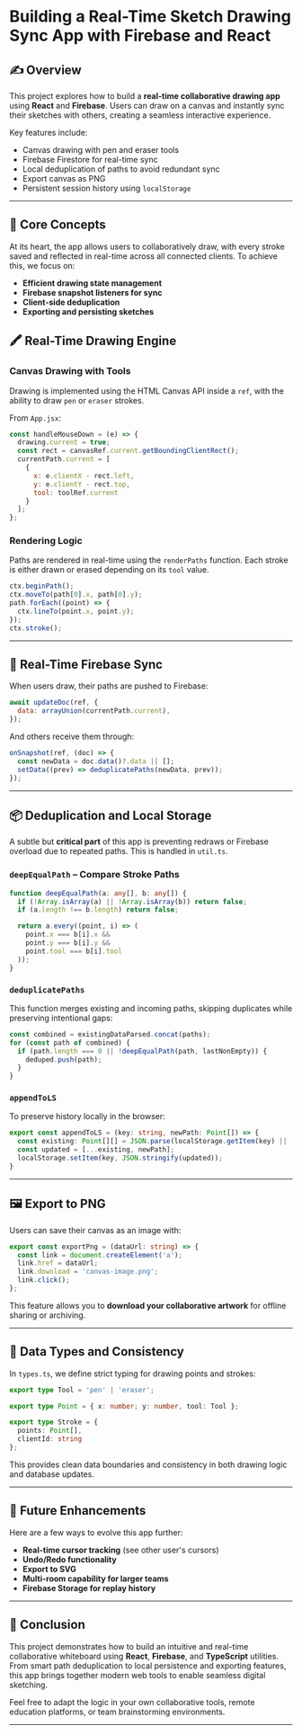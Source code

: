 # Building a Real-Time Sketch Drawing Sync App with Firebase and React

## ✍️ Overview

This project explores how to build a **real-time collaborative drawing app** using **React** and **Firebase**. Users can draw on a canvas and instantly sync their sketches with others, creating a seamless interactive experience.

Key features include:

* Canvas drawing with pen and eraser tools
* Firebase Firestore for real-time sync
* Local deduplication of paths to avoid redundant sync
* Export canvas as PNG
* Persistent session history using `localStorage`

---

## 🧠 Core Concepts

At its heart, the app allows users to collaboratively draw, with every stroke saved and reflected in real-time across all connected clients. To achieve this, we focus on:

* **Efficient drawing state management**
* **Firebase snapshot listeners for sync**
* **Client-side deduplication**
* **Exporting and persisting sketches**


## 🖍️ Real-Time Drawing Engine

### Canvas Drawing with Tools

Drawing is implemented using the HTML Canvas API inside a `ref`, with the ability to draw `pen` or `eraser` strokes.

From `App.jsx`:

```jsx
const handleMouseDown = (e) => {
  drawing.current = true;
  const rect = canvasRef.current.getBoundingClientRect();
  currentPath.current = [
    {
      x: e.clientX - rect.left,
      y: e.clientY - rect.top,
      tool: toolRef.current
    }
  ];
};
```

### Rendering Logic

Paths are rendered in real-time using the `renderPaths` function. Each stroke is either drawn or erased depending on its `tool` value.

```jsx
ctx.beginPath();
ctx.moveTo(path[0].x, path[0].y);
path.forEach((point) => {
  ctx.lineTo(point.x, point.y);
});
ctx.stroke();
```

---

## 🔁 Real-Time Firebase Sync

When users draw, their paths are pushed to Firebase:

```js
await updateDoc(ref, {
  data: arrayUnion(currentPath.current),
});
```

And others receive them through:

```js
onSnapshot(ref, (doc) => {
  const newData = doc.data()?.data || [];
  setData((prev) => deduplicatePaths(newData, prev));
});
```

---

## 📦 Deduplication and Local Storage

A subtle but **critical part** of this app is preventing redraws or Firebase overload due to repeated paths. This is handled in `util.ts`.

### `deepEqualPath` – Compare Stroke Paths

```ts
function deepEqualPath(a: any[], b: any[]) {
  if (!Array.isArray(a) || !Array.isArray(b)) return false;
  if (a.length !== b.length) return false;

  return a.every((point, i) => (
    point.x === b[i].x &&
    point.y === b[i].y &&
    point.tool === b[i].tool
  ));
}
```

### `deduplicatePaths`

This function merges existing and incoming paths, skipping duplicates while preserving intentional gaps:

```ts
const combined = existingDataParsed.concat(paths);
for (const path of combined) {
  if (path.length === 0 || !deepEqualPath(path, lastNonEmpty)) {
    deduped.push(path);
  }
}
```

### `appendToLS`

To preserve history locally in the browser:

```ts
export const appendToLS = (key: string, newPath: Point[]) => {
  const existing: Point[][] = JSON.parse(localStorage.getItem(key) || '[]');
  const updated = [...existing, newPath];
  localStorage.setItem(key, JSON.stringify(updated));
}
```

---

## 🖼️ Export to PNG

Users can save their canvas as an image with:

```ts
export const exportPng = (dataUrl: string) => {
  const link = document.createElement('a');
  link.href = dataUrl;
  link.download = 'canvas-image.png';
  link.click();
};
```

This feature allows you to **download your collaborative artwork** for offline sharing or archiving.

---

## 🔌 Data Types and Consistency

In `types.ts`, we define strict typing for drawing points and strokes:

```ts
export type Tool = 'pen' | 'eraser';

export type Point = { x: number; y: number, tool: Tool };

export type Stroke = {
  points: Point[],
  clientId: string
};
```

This provides clean data boundaries and consistency in both drawing logic and database updates.

---

## 🧪 Future Enhancements

Here are a few ways to evolve this app further:

* **Real-time cursor tracking** (see other user's cursors)
* **Undo/Redo functionality**
* **Export to SVG**
* **Multi-room capability for larger teams**
* **Firebase Storage for replay history**

---

## 🧵 Conclusion

This project demonstrates how to build an intuitive and real-time collaborative whiteboard using **React**, **Firebase**, and **TypeScript** utilities. From smart path deduplication to local persistence and exporting features, this app brings together modern web tools to enable seamless digital sketching.

Feel free to adapt the logic in your own collaborative tools, remote education platforms, or team brainstorming environments.

---
